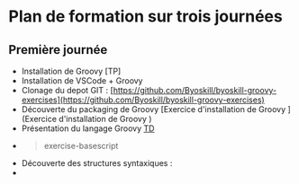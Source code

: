 # Plan de formation sur trois journées

## Première journée 

* Installation de Groovy [TP]
* Installation de VSCode + Groovy
* Clonage du depot GIT : [https://github.com/Byoskill/byoskill-groovy-exercises](https://github.com/Byoskill/byoskill-groovy-exercises)
* Découverte du packaging de Groovy [Exercice d'installation de Groovy ](Exercice d'installation de Groovy )
* Présentation du langage Groovy [TD](https://training.byoskill.com/training/groovy-training-stepbystep/chapter/presentation-langage-groovy/lesson/lesson2-groovy-bases)
* > exercise-basescript
 * Découverte des structures syntaxiques : 
  *  